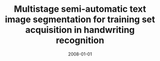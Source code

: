---
# Documentation: https://wowchemy.com/docs/managing-content/

title: Multistage semi-automatic text image segmentation for training set acquisition
  in handwriting recognition
subtitle: ''
summary: ''
authors:
- sas
tags: []
categories: []
date: '2008-01-01'
lastmod: 2022-10-07T05:45:58Z
featured: false
draft: false

# Featured image
# To use, add an image named `featured.jpg/png` to your page's folder.
# Focal points: Smart, Center, TopLeft, Top, TopRight, Left, Right, BottomLeft, Bottom, BottomRight.
image:
  caption: ''
  focal_point: ''
  preview_only: false

# Projects (optional).
#   Associate this post with one or more of your projects.
#   Simply enter your project's folder or file name without extension.
#   E.g. `projects = ["internal-project"]` references `content/project/deep-learning/index.md`.
#   Otherwise, set `projects = []`.
projects: []
publishDate: '2022-10-07T05:45:57.181823Z'
publication_types:
- '2'
abstract: ''
publication: '*Systems Science*'
---